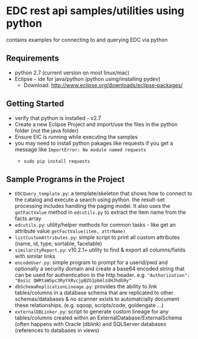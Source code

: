 # EDC rest api samples/utilities using python

contains examples for connecting to and querying EDC via python

Requirements
------------
* python 2.7 (current version on most linux/mac)
* Eclipse - ide for java/python (python using/installing pydev)
  * Download: http://www.eclipse.org/downloads/eclipse-packages/
  
Getting Started
---------------
* verify that python is installed - v2.7
* Create a new Eclipse Project and import/use the files in the python folder (not the java folder)
* Ensure EIC is running while executing the samples
* you may need to install python pakages like requests if you get a message like `ImportError: No module named requests`
  * ```
    sudo pip install requests
    ```

Sample Programs in the Project
------------------------------

* `EDCQuery_template.py`:  a template/skeleton that shows how to connect to the catalog and execute a search using python.  the result-set processing includes handling the paging model.  It also uses the `getFactValue` method in `edcutils.py` to extract the item name from the facts array
* `edcutils.py`:  utility/helper methods for common tasks - like get an attribute value `getFactValue(item, attrName)`
* `listCustomAttributes.py`: simple script to print all custom attributes (name, id, type, sortable, facetable)
* `similarityReport.py`: v10.2.1+ utility to find & export all columns/fields with similar links
* `encodeUser.py`: simple program to prompt for a userid/pwd and optionally a security domain and create a base64 encoded string that can be used for authentication in the http header.  e.g. ```"Authorization": "Basic QWRtaW5pc3RyYXRvcjpBZG1pbmlzdHJhdG9y"```
* `dbSchemaReplicationLineage.py`: provides the ability to link tables/columns in a database schema that are replicated to other schemas/databases & no scanner exists to automatcially document these relationships.  (e.g. sqoop, scripts/code, goldengate ...)
* `externalDBLinker.py`: script to generate custom lineage for any tables/columns created within an ExternalDatabase/ExternalSchema (often happens with Oracle (dblink) and SQLServer databases (references to databases in views)


